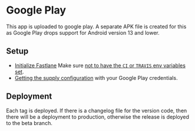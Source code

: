 # Google Play

This app is uploaded to google play.
A separate APK file is created for this as Google Play drops
support for Android version 13 and lower.

## Setup

- [Initialize Fastlane](https://docs.fastlane.tools/getting-started/android/setup/)
  Make sure [not to have the `CI` or `TRAVIS` env variables set](https://github.com/fastlane/fastlane/issues/12011#issuecomment-378547581).
- [Getting the supply configuration](https://docs.fastlane.tools/actions/supply/)
  with your Google Play credentials.

## Deployment

Each tag is deployed.
If there is a changelog file for the version code,
then there will be a deployment to production,
otherwise the release is deployed to the beta branch.

